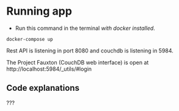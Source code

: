 # Running app
- Run this command in the terminal *with docker installed*.

```
docker-compose up
```

Rest API is listening in port 8080 and couchdb is listening in 5984.

The Project Fauxton (CouchDB web interface) is open at http://localhost:5984/_utils/#login



## Code explanations

???